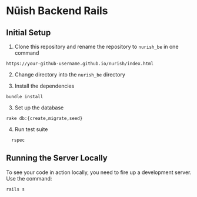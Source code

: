 # Nūish Backend Rails

## Initial Setup

1. Clone this repository and rename the repository to `nurish_be` in one command

  ```shell
  https://your-github-username.github.io/nurish/index.html
  ```
2. Change directory into the `nurish_be` directory

3. Install the dependencies

  ```shell
  bundle install
  ```

3. Set up the database

  ```shell
  rake db:{create,migrate,seed}
  ```

4. Run test suite

  ```shell
    rspec
  ```

## Running the Server Locally

To see your code in action locally, you need to fire up a development server. Use the command:

```shell
rails s
